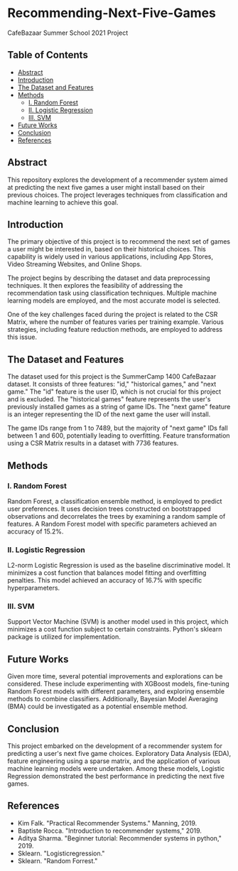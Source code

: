 # Recommending-Next-Five-Games
CafeBazaar Summer School 2021 Project

## Table of Contents
- [Abstract](#abstract)
- [Introduction](#introduction)
- [The Dataset and Features](#the-dataset-and-features)
- [Methods](#methods)
  - [I. Random Forest](#i-random-forest)
  - [II. Logistic Regression](#ii-logistic-regression)
  - [III. SVM](#iii-svm)
- [Future Works](#future-works)
- [Conclusion](#conclusion)
- [References](#references)

## Abstract
This repository explores the development of a recommender system aimed at predicting the next five games a user might install based on their previous choices. The project leverages techniques from classification and machine learning to achieve this goal.

## Introduction
The primary objective of this project is to recommend the next set of games a user might be interested in, based on their historical choices. This capability is widely used in various applications, including App Stores, Video Streaming Websites, and Online Shops.

The project begins by describing the dataset and data preprocessing techniques. It then explores the feasibility of addressing the recommendation task using classification techniques. Multiple machine learning models are employed, and the most accurate model is selected.

One of the key challenges faced during the project is related to the CSR Matrix, where the number of features varies per training example. Various strategies, including feature reduction methods, are employed to address this issue.

## The Dataset and Features
The dataset used for this project is the SummerCamp 1400 CafeBazaar dataset. It consists of three features: "id," "historical games," and "next game." The "id" feature is the user ID, which is not crucial for this project and is excluded. The "historical games" feature represents the user's previously installed games as a string of game IDs. The "next game" feature is an integer representing the ID of the next game the user will install.

The game IDs range from 1 to 7489, but the majority of "next game" IDs fall between 1 and 600, potentially leading to overfitting. Feature transformation using a CSR Matrix results in a dataset with 7736 features.

## Methods
### I. Random Forest
Random Forest, a classification ensemble method, is employed to predict user preferences. It uses decision trees constructed on bootstrapped observations and decorrelates the trees by examining a random sample of features. A Random Forest model with specific parameters achieved an accuracy of 15.2%.

### II. Logistic Regression
L2-norm Logistic Regression is used as the baseline discriminative model. It minimizes a cost function that balances model fitting and overfitting penalties. This model achieved an accuracy of 16.7% with specific hyperparameters.

### III. SVM
Support Vector Machine (SVM) is another model used in this project, which minimizes a cost function subject to certain constraints. Python's sklearn package is utilized for implementation.

## Future Works
Given more time, several potential improvements and explorations can be considered. These include experimenting with XGBoost models, fine-tuning Random Forest models with different parameters, and exploring ensemble methods to combine classifiers. Additionally, Bayesian Model Averaging (BMA) could be investigated as a potential ensemble method.

## Conclusion
This project embarked on the development of a recommender system for predicting a user's next five game choices. Exploratory Data Analysis (EDA), feature engineering using a sparse matrix, and the application of various machine learning models were undertaken. Among these models, Logistic Regression demonstrated the best performance in predicting the next five games.

## References
- Kim Falk. "Practical Recommender Systems." Manning, 2019.
- Baptiste Rocca. "Introduction to recommender systems," 2019.
- Aditya Sharma. "Beginner tutorial: Recommender systems in python," 2019.
- Sklearn. "Logisticregression."
- Sklearn. "Random Forrest."
